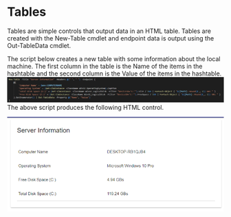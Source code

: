 # Tables

Tables are simple controls that output data in an HTML table. Tables are created with the New-Table cmdlet and endpoint data is output using the Out-TableData cmdlet. 

The script below creates a new table with some information about the local machine. The first column in the table is the Name of the items in the hashtable and the second column is the Value of the items in the hashtable. ![](/assets/new-table-example-script.png)The above script produces the following HTML control.

![](/assets/new-table-example-image.png)


